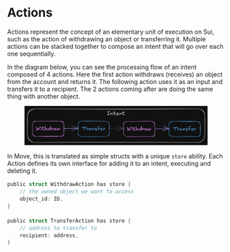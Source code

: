 # Actions

Actions represent the concept of an elementary unit of execution on Sui, such as the action of withdrawing an object or transferring it. Multiple actions can be stacked together to compose an intent that will go over each one sequentially.

In the diagram below, you can see the processing flow of an intent composed of 4 actions. Here the first action withdraws (receives) an object from the account and returns it. The following action uses it as an input and transfers it to a recipient. The 2 actions coming after are doing the same thing with another object.

<figure><img src="../../.gitbook/assets/intent_composition.excalidraw (1).png" alt=""><figcaption></figcaption></figure>

In Move, this is translated as simple structs with a unique `store` ability. Each Action defines its own interface for adding it to an intent, executing and deleting it.

```rust
public struct WithdrawAction has store {
    // the owned object we want to access
    object_id: ID,
}

public struct TransferAction has store {
    // address to transfer to
    recipient: address,
}
```
